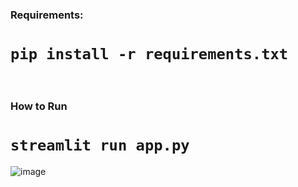 <h3>Requirements:</h3>
<h1><code>pip install -r requirements.txt</code></h1>

<br> 
<h3>How to Run</h3>
<h1><code>streamlit run app.py</code></h1>

![image](https://github.com/SrivathsanP23/EnsembleMethod_SmartDiseasePredictionSystem/assets/156175839/a0f624c0-b99a-493c-8975-7622d2e3a60c)


